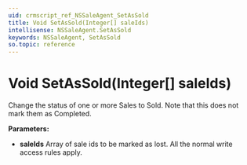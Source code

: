 ```yaml
---
uid: crmscript_ref_NSSaleAgent_SetAsSold
title: Void SetAsSold(Integer[] saleIds)
intellisense: NSSaleAgent.SetAsSold
keywords: NSSaleAgent, SetAsSold
so.topic: reference
---
```


# Void SetAsSold(Integer[] saleIds)

Change the status of one or more Sales to Sold. Note that this does not mark them as Completed.

**Parameters:**
 - **saleIds** Array of sale ids to be marked as lost. All the normal write access rules apply.
